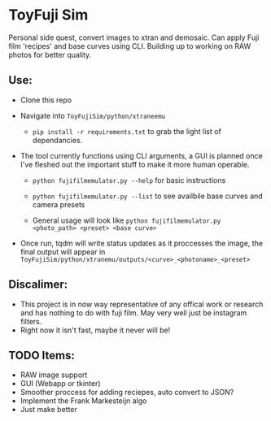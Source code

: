 # ToyFuji Sim
Personal side quest, convert images to xtran and demosaic. Can apply Fuji film 'recipes' and base curves using CLI. Building up to working on RAW photos for better quality.


## Use:
- Clone this repo
- Navigate into `ToyFujiSim/python/xtraneemu`
  - `pip install -r requirements.txt` to grab the light list of dependancies.
 
- The tool currently functions using CLI arguments, a GUI is planned once I've fleshed out the important stuff to make it more human operable.
  - `python fujifilmemulator.py --help` for basic instructions
  - `python fujifilmemulator.py --list` to see availbile base curves and camera presets
 
  - General usage will look like `python fujifilmemulator.py <photo_path> <preset> <base curve>`
- Once run, tqdm will write status updates as it proccesses the image, the final output will appear in `ToyFujiSim/python/xtranemu/outputs/<curve>_<photoname>_<preset>`

## Discalimer:
- This project is in now way representative of any offical work or research and has nothing to do with fuji film. May very well just be instagram filters.
- Right now it isn't fast, maybe it never will be!

## TODO Items:
- RAW image support
- GUI (Webapp or tkinter)
- Smoother proccess for adding reciepes, auto convert to JSON?
- Implement the Frank Markesteijn algo
- Just make better 
